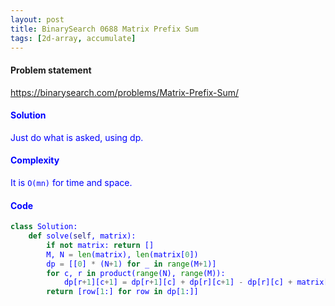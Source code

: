 ```yaml
---
layout: post
title: BinarySearch 0688 Matrix Prefix Sum
tags: [2d-array, accumulate]
---
```


#### Problem statement

<a href="https://binarysearch.com/problems/Matrix-Prefix-Sum/"> <font color = blue>https://binarysearch.com/problems/Matrix-Prefix-Sum/

#### Solution
Just do what is asked, using dp.

#### Complexity
It is `O(mn)` for time and space.

#### Code
```python
class Solution:
    def solve(self, matrix):
        if not matrix: return []
        M, N = len(matrix), len(matrix[0])
        dp = [[0] * (N+1) for _ in range(M+1)] 
        for c, r in product(range(N), range(M)):
            dp[r+1][c+1] = dp[r+1][c] + dp[r][c+1] - dp[r][c] + matrix[r][c]
        return [row[1:] for row in dp[1:]]
```
